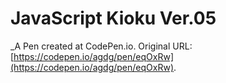 # JavaScript  Kioku Ver.05
 _A Pen created at CodePen.io. Original URL: [https://codepen.io/agdg/pen/eqOxRw](https://codepen.io/agdg/pen/eqOxRw).

 